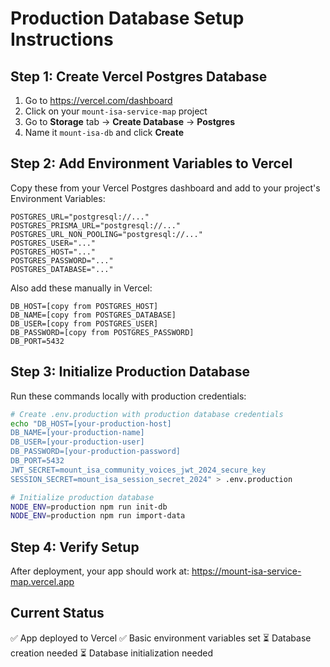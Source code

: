 # Production Database Setup Instructions

## Step 1: Create Vercel Postgres Database
1. Go to https://vercel.com/dashboard
2. Click on your `mount-isa-service-map` project  
3. Go to **Storage** tab → **Create Database** → **Postgres**
4. Name it `mount-isa-db` and click **Create**

## Step 2: Add Environment Variables to Vercel
Copy these from your Vercel Postgres dashboard and add to your project's Environment Variables:

```env
POSTGRES_URL="postgresql://..."
POSTGRES_PRISMA_URL="postgresql://..."
POSTGRES_URL_NON_POOLING="postgresql://..."
POSTGRES_USER="..."
POSTGRES_HOST="..."
POSTGRES_PASSWORD="..."
POSTGRES_DATABASE="..."
```

Also add these manually in Vercel:
```env
DB_HOST=[copy from POSTGRES_HOST]
DB_NAME=[copy from POSTGRES_DATABASE] 
DB_USER=[copy from POSTGRES_USER]
DB_PASSWORD=[copy from POSTGRES_PASSWORD]
DB_PORT=5432
```

## Step 3: Initialize Production Database
Run these commands locally with production credentials:

```bash
# Create .env.production with production database credentials
echo "DB_HOST=[your-production-host]
DB_NAME=[your-production-name]
DB_USER=[your-production-user]
DB_PASSWORD=[your-production-password]
DB_PORT=5432
JWT_SECRET=mount_isa_community_voices_jwt_2024_secure_key
SESSION_SECRET=mount_isa_session_secret_2024" > .env.production

# Initialize production database
NODE_ENV=production npm run init-db
NODE_ENV=production npm run import-data
```

## Step 4: Verify Setup
After deployment, your app should work at:
https://mount-isa-service-map.vercel.app

## Current Status
✅ App deployed to Vercel
✅ Basic environment variables set
⏳ Database creation needed
⏳ Database initialization needed
